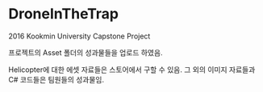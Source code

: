 # DroneInTheTrap
2016 Kookmin University Capstone Project

프로젝트의 Asset 폴더의 성과물들을 업로드 하였음.

Helicopter에 대한 에셋 자료들은 스토어에서 구할 수 있음.
그 외의 이미지 자료들과 C# 코드들은 팀원들의 성과물임.
